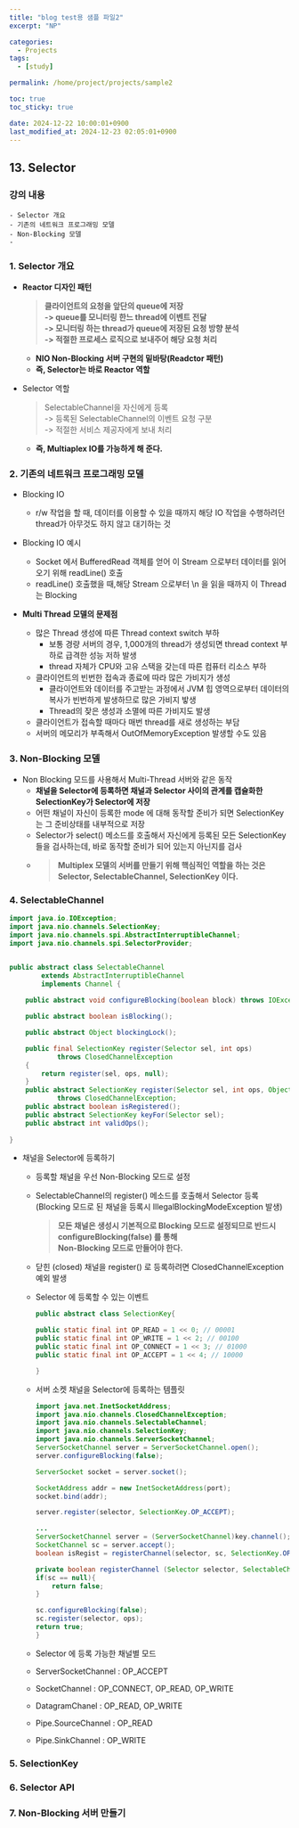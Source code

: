 ```yaml
---
title: "blog test용 샘플 파일2"
excerpt: "NP"

categories:
  - Projects 
tags:
  - [study]

permalink: /home/project/projects/sample2

toc: true
toc_sticky: true

date: 2024-12-22 10:00:01+0900
last_modified_at: 2024-12-23 02:05:01+0900
---
```



## 13. Selector
### 강의 내용
```
- Selector 개요
- 기존의 네트워크 프로그래밍 모델
- Non-Blocking 모델
- 
```
### 1. Selector 개요
- **Reactor 디자인 패턴**
    > **클라이언트의 요청을 앞단의 queue에 저장 <br> -> queue를 모니터링 한느 thread에 이벤트 전달** <br> **-> 모니터링 하는 thread가 queue에 저장된 요청 방향 분석 <br> -> 적절한 프로세스 로직으로 보내주어 해당 요청 처리**

    - **NIO Non-Blocking 서버 구현의 밑바탕(Readctor 패턴)**
    - **즉, Selector는 바로 Reactor 역할**
- Selector 역할
    >SelectableChannel을 자신에게 등록 <br>-> 등록된 SelectableChannel의 이벤트 요청 구분 <br>-> 적절한 서비스 제공자에게 보내 처리
    - **즉, Multiaplex IO를 가능하게 해 준다.**
  

### 2. 기존의 네트워크 프로그래밍 모델
- Blocking IO
  - r/w 작업을 할 때, 데이터를 이용할 수 있을 때까지 해당 IO 작업을 수행하려던 thread가 아무것도 하지 않고 대기하는 것
- Blocking IO 예시
  - Socket 에서 BufferedRead 객체를 얻어 이 Stream 으로부터 데이터를 읽어 오기 위해 readLine() 호출
  - readLine() 호출했을 때,해당 Stream 으로부터 \n 을 읽을 때까지 이 Thread는 Blocking


- **Multi Thread 모델의 문제점**
  - 많은 Thread 생성에 따른 Thread context switch 부하
    - 보통 경량 서버의 경우, 1,000개의 thread가 생성되면 thread context 부하로 급격한 성능 저하 발생
    - thread 자체가 CPU와 고유 스택을 갖는데 따른 컴퓨터 리소스 부하
  - 클라이언트의 빈번한 접속과 종료에 따라 많은 가비지가 생성
    - 클라이언트와 데이터를 주고받는 과정에서 JVM 힙 영역으로부터 데이터의 복사가 빈번하게 발생하므로 많은 가비지 밯생
    - Thread의 잦은 생성과 소멸에 따른 가비지도 발생
  - 클라이언트가 접속할 때마다 매번 thread를 새로 생성하는 부담
  - 서버의 메모리가 부족해서 OutOfMemoryException 발생할 수도 있음

    

### 3. Non-Blocking 모델
- Non Blocking 모드를 사용해서 Multi-Thread 서버와 같은 동작
  - **채널을 Selector에 등록하면 채널과 Selector 사이의 관계를 캡슐화한 SelectionKey가 Selector에 저장**
  - 어떤 채널이 자신이 등록한 mode 에 대해 동작할 준비가 되면 SelectionKey는 그 준비상태를 내부적으로 저장
  - Selector가 select() 메소드를 호출해서 자신에게 등록된 모든 SelectionKey 들을 검사하는데, 바로 동작할 준비가 되어 있는지 아닌지를 검사
  - >**Multiplex 모델의 서버를 만들기 위해 핵심적인 역할을 하는 것은 <br> Selector, SelectableChannel, SelectionKey 이다.**

### 4. SelectableChannel

```java
import java.io.IOException;
import java.nio.channels.SelectionKey;
import java.nio.channels.spi.AbstractInterruptibleChannel;
import java.nio.channels.spi.SelectorProvider;


public abstract class SelectableChannel
        extends AbstractInterruptibleChannel
        implements Channel {
    
    public abstract void configureBlocking(boolean block) throws IOException;

    public abstract boolean isBlocking();

    public abstract Object blockingLock();

    public final SelectionKey register(Selector sel, int ops)
            throws ClosedChannelException
    {
        return register(sel, ops, null);
    }
    public abstract SelectionKey register(Selector sel, int ops, Object att)
            throws ClosedChannelException;
    public abstract boolean isRegistered();
    public abstract SelectionKey keyFor(Selector sel);
    public abstract int validOps();
    
}
```
- 채널을 Selector에 등록하기 
  - 등록할 채널을 우선 Non-Blocking 모드로 설정
  - SelectableChannel의 register() 메소드를 호출해서 Selector 등록 (Blocking 모드로 된 채널을 등록시 IllegalBlockingModeException 발생)
    > **모든 채널은 생성시 기본적으로 Blocking 모드로 설정되므로 반드시 configureBlocking(false) 를 통해 <br> Non-Blocking 모드로 만들어야 한다.**
  - 닫힌 (closed) 채널을 register() 로 등록하려면 ClosedChannelException 예외 발생
  - Selector 에 등록할 수 있는 이벤트
    ```java
    public abstract class SelectionKey{
    
    public static final int OP_READ = 1 << 0; // 00001
    public static final int OP_WRITE = 1 << 2; // 00100
    public static final int OP_CONNECT = 1 << 3; // 01000
    public static final int OP_ACCEPT = 1 << 4; // 10000
    
    }
    ```
  - 서버 소켓 채널을 Selector에 등록하는 템플릿
    ```java
    import java.net.InetSocketAddress;     
    import java.nio.channels.ClosedChannelException;     
    import java.nio.channels.SelectableChannel;     
    import java.nio.channels.SelectionKey;     
    import java.nio.channels.ServerSocketChannel;     
    ServerSocketChannel server = ServerSocketChannel.open();
    server.configureBlocking(false);
    
    ServerSocket socket = server.socket();
    
    SocketAddress addr = new InetSocketAddress(port);
    socket.bind(addr);

    server.register(selector, SelectionKey.OP_ACCEPT);
    
    ...
    ServerSocketChannel server = (ServerSocketChannel)key.channel();
    SocketChannel sc = server.accept();
    boolean isRegist = registerChannel(selector, sc, SelectionKey.OP_READ);
    
    private boolean registerChannel (Selector selector, SelectableChannel sc, int ops) throws ClosedChannelException, IOException{
    if(sc == null){
        return false; 
    }

    sc.configureBlocking(false);
    sc.register(selector, ops);
    return true;
    }
    ```
  
  - Selector 에 등록 가능한 채널별 모드
  - ServerSocketChannel : OP_ACCEPT
  - SocketChannel : OP_CONNECT, OP_READ, OP_WRITE
  - DatagramChanel : OP_READ, OP_WRITE
  - Pipe.SourceChannel : OP_READ
  - Pipe.SinkChannel : OP_WRITE
  

### 5. SelectionKey
### 6. Selector API

### 7. Non-Blocking 서버 만들기
